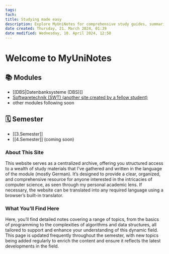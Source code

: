 ```yaml
---
tags: 
fach: 
title: Studying made easy
description: Explore MyUniNotes for comprehensive study guides, summaries, and academic resources tailored for students across Computer Science. Elevate your learning, ace your exams, and connect with peers for collaborative study. Your go-to for academic success!
date created: Thursday, 21. March 2024, 01:39
date modified: Wednesday, 10. April 2024, 12:50
---
```


# Welcome to MyUniNotes

## 📚 Modules

- [[DBS|Datenbanksysteme (DBS)]]
- [Softwaretechnik (SWT) (another site created by a fellow student)](https://hustle-swt.vercel.app/) 
- other modules following soon
## 🗓️ Semester

- [[3.Semester]]
- [[4.Semester]] (coming soon)

### About This Site

This website serves as a centralized archive, offering you structured access to a wealth of study materials that I’ve gathered and written in the language of the module (mostly German). It’s designed to provide a clear, organized, and comprehensive resource for anyone interested in the intricacies of computer science, as seen through my personal academic lens. If necessary, the website can be translated into any required language using a browser’s built-in translator.

### What You’ll Find Here

Here, you’ll find detailed notes covering a range of topics, from the basics of programming to the complexities of algorithms and data structures, all tailored to support and enhance your understanding of this dynamic field. This page is updated frequently throughout the semester, with new topics being added regularly to enrich the content and ensure it reflects the latest developments in the field.


<!-- Google tag (gtag.js) -->

<script async src="https://www.googletagmanager.com/gtag/js?id=G-E24ELVW963"></script>

<script>

  window.dataLayer = window.dataLayer || [];

  function gtag(){dataLayer.push(arguments);}

  gtag('js', new Date());

  

  gtag('config', 'G-E24ELVW963');

</script>

<script async src="https://pagead2.googlesyndication.com/pagead/js/adsbygoogle.js?client=ca-pub-1763484998384870"
     crossorigin="anonymous"></script>

<!-- Easter Egg (Siskoman) -->

<script> 
// ASCII Art definieren 
console.clear()
const asciiArt1 = `
⠀⠀⡄⠀⠀⠀⠀⠀⠀⠀⠀⠀⠀⠀⡀⠀⠀
⠀⣸⣿⡄⠀⠀⠀⠀⠀⠀⠀⠀⠀⣸⣿⡄⠀
⠀⣿⣿⣿⣿⣿⣿⣿⣿⣿⣿⣿⣿⣿⣿⣧⠀
⢸⣿⣿⣿⣿⣿⣿⣿⣿⣿⣿⣿⣿⣿⣿⣿⠀
⣼⣿⣿⣿⣿⣿⣿⣿⣿⣿⣿⣿⣿⣿⣿⣿⡆
⣿⣿⡟⠉⢹⣿⣿⣿⣿⣿⣿⣿⠉⠙⣿⣿⡇
⢸⣿⠿⠶⣿⣿⣿⣿⣿⣿⣿⣿⣶⠶⢿⣿⠁
⠀⠻⢀⠀⠀⠀⠀⠉⠉⠁⠀⠀⠀⠀⣸⠏⠀
⠀⠀⠀⢈⠰⢦⣤⣤⣤⣤⣤⠶⠈⠁⠀⠀⠀
⢀⢀⠂⠀⠀⠀⠤⣄⣄⡤⠀⠀⠀⠑⢄⠀⠀
⣼⣿⣶⣴⣇⠀⠀⠀⠀⠀⠀⢰⣦⣤⣶⣿⠀
⢬⣿⡿⣿⡧⢼⣤⣿⣯⣥⡥⢼⣿⣿⣿⣏⠀
⠀⣿⣿⡟⣀⠀⠈⣿⣿⡁⠀⢀⠹⣿⣿⡇⠀
⢰⠿⠻⣿⣿⣿⣶⠿⡿⢷⣿⣿⣿⡿⠿⡇⠀
⠀⠐⠛⠻⠿⠛⠛⠀⠀⠛⠻⠿⠿⠿⠆⠀⠀⠀
`; 
const asciiArt2 = ` 
   ▄████████ ▄█ ▄████████ ▄█ ▄█▄ ▄██████▄ ▄▄▄▄███▄▄▄▄ ▄████████ ███▄▄▄▄   
  ███ ███ ███ ███ ███ ███ ▄███▀ ███ ███ ▄██▀▀▀███▀▀▀██▄ ███ ███ ███▀▀▀██▄ 
  ███ █▀ ███▌ ███ █▀ ███▐██▀ ███ ███ ███ ███ ███ ███ ███ ███ ███ 
  ███ ███▌ ███ ▄█████▀ ███ ███ ███ ███ ███ ███ ███ ███ ███ 
▀███████████ ███▌ ▀███████████ ▀▀█████▄ ███ ███ ███ ███ ███ ▀███████████ ███ ███ 
         ███ ███ ███ ███▐██▄ ███ ███ ███ ███ ███ ███ ███ ███ ███ 
   ▄█ ███ ███ ▄█ ███ ███ ▀███▄ ███ ███ ███ ███ ███ ███ ███ ███ ███ 
 ▄████████▀ █▀ ▄████████▀ ███ ▀█▀ ▀██████▀ ▀█ ███ █▀ ███ █▀ ▀█ █▀  
                                 ▀
`; 
// ASCII Art in der Konsole ausgeben 
console.log(asciiArt1); 
console.log(asciiArt2); 
</script>

